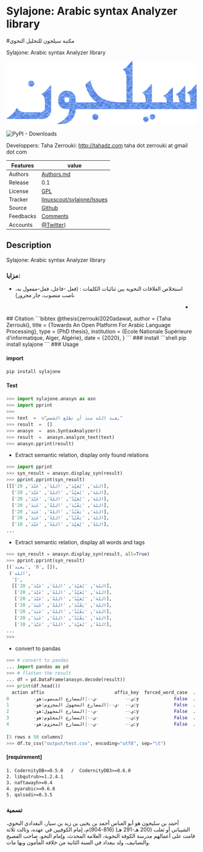# Sylajone: Arabic syntax Analyzer library

#مكتبة سيلجون للتحليل النحوي

Sylajone: Arabic syntax Analyzer library

![sylajone logo](doc/sylajone_header.png  "sylajone logo")

![PyPI - Downloads](https://img.shields.io/pypi/dm/sylajone)


  Developpers:  Taha Zerrouki: http://tahadz.com
    taha dot zerrouki at gmail dot com

  
Features |   value
---------|---------------------------------------------------------------------------------
Authors  | [Authors.md](https://github.com/linuxscout/sylajone-arabic-syntax/master/AUTHORS.md)
Release  | 0.1
License  |[GPL](https://github.com/linuxscout/sylajone-arabic-syntax/master/LICENSE)
Tracker  |[linuxscout/sylajone/Issues](https://github.com/linuxscout/sylajone-arabic-syntax/issues)
Source  |[Github](http://github.com/linuxscout/sylajone-arabic-syntax)
Feedbacks  |[Comments](https://github.com/linuxscout/sylajone-arabic-syntax/)
Accounts  |[@Twitter](https://twitter.com/linuxscout))

## Description

Sylajone: Arabic syntax Analyzer library



###  مزايا:
* استخلاص العلاقات النحوية بين ثنائيات الكلمات : (فعل -فاعل، فعل-مفعول به، ناصب منصوب، جار مجرور)

<div dir="rtl">

- 

</div>
## Citation
```bibtex
@thesis{zerrouki2020adawat,
author = {Taha Zerrouki},
title = {Towards An Open Platform For Arabic Language Processing},
type = {PhD thesis},
institution = {Ecole Nationale Supérieure d'informatique, Alger, Algérie},
date = {2020},
}
```
### install
```shell
pip install sylajone
```
### Usage

#### import
```python
pip install sylajone
```
#### Test 
```python
>>> import sylajone.anasyn as asn
>>> import pprint
>>> 
>>> text  =  u"يعبد الله منذ أن تطلع الشمس"
>>> result  =  []
>>> anasyn  =  asn.SyntaxAnalyzer()    
>>> result  =  anasyn.analyze_text(text)
>>> anasyn.pprint(result)
```

* Extract semantic relation, display only found relations

```python
>>> import pprint
>>> syn_result = anasyn.display_syn(result)
>>> pprint.pprint(syn_result)         
[[['اللهَ', 'يُعَبِّدَ', 'اللهُ', 'عَبَّدَ', 20],
  ['اللهَ', 'يُعَبِّدُ', 'اللهُ', 'عَبَّدَ', 20],
  ['اللهَ', 'يُعَبِّدْ', 'اللهُ', 'عَبَّدَ', 20],
  ['اللهَ', 'يَعْبُدَ', 'اللهُ', 'عَبَدَ', 20],
  ['اللهَ', 'يَعْبُدُ', 'اللهُ', 'عَبَدَ', 20],
  ['اللهَ', 'يَعْبُدْ', 'اللهُ', 'عَبَدَ', 20],
  ['اللهُ', 'يُعَبِّدَ', 'اللهُ', 'عَبَّدَ', 10],
...
```
* Extract semantic relation, display all words and tags
```python
>>> syn_result = anasyn.display_syn(result, all=True)
>>> pprint.pprint(syn_result)
[('يعبد', 'B', []),
 ('الله',
  'I',
  [['اللهَ', 'يُعَبِّدَ', 'اللهُ', 'عَبَّدَ', 20],
   ['اللهَ', 'يُعَبِّدُ', 'اللهُ', 'عَبَّدَ', 20],
   ['اللهَ', 'يُعَبِّدْ', 'اللهُ', 'عَبَّدَ', 20],
   ['اللهَ', 'يَعْبُدَ', 'اللهُ', 'عَبَدَ', 20],
   ['اللهَ', 'يَعْبُدُ', 'اللهُ', 'عَبَدَ', 20],
   ['اللهَ', 'يَعْبُدْ', 'اللهُ', 'عَبَدَ', 20],
   ['اللهُ', 'يُعَبِّدَ', 'اللهُ', 'عَبَّدَ', 10],
...
>>> 
```

* convert to pandas
```python
>>> # convert to pandas
... import pandas as pd
>>> # flatten the result
... df = pd.DataFrame(anasyn.decode(result))
>>> print(df.head())
  action affix                          affix_key  forced_word_case  ...   unvocalized  unvoriginal  vocalized  word
0         -ي--          -ي--|المضارع المنصوب:هو:y             False  ...          يعبد          عبد  يُعَبِّدَ  يعبد
1         -ي--  -ي--|المضارع المجهول المجزوم:هو:y             False  ...          يعبد          عبد  يُعَبَّدْ  يعبد
2         -ي--          -ي--|المضارع المجهول:هو:y             False  ...          يعبد          عبد  يُعَبَّدُ  يعبد
3         -ي--          -ي--|المضارع المعلوم:هو:y             False  ...          يعبد          عبد  يُعَبِّدُ  يعبد
4         -ي--          -ي--|المضارع المجزوم:هو:y             False  ...          يعبد          عبد  يُعَبِّدْ  يعبد

[5 rows x 50 columns]
>>> df.to_csv("output/test.csv", encoding="utf8", sep="\t")

```


#### [requirement]
  
    1. CodernityDB>=0.5.0   /  CodernityDB3>=0.6.0
    2. libqutrub>=1.2.4.1
    3. naftawayh>=0.4
    4. pyarabic>=0.6.8
    5. qalsadi>=0.3.5


### تسمية
أحمد بن سليجون هو أبو العباس أحمد بن يحيى بن زيد بن سيار، البغدادي النحوي، الشيباني أو ثعلب (200 هـ-291 هـ) (816-904)م، إمام الكوفيين في عهده، وثالث ثلاثة قامت على أعمالهم مدرسة الكوفة النحوية، العلامة المحدث، وإمام النحو، صاحب الفصيح والتصانيف، ولد ببغداد في السنة الثانية من خلافة المأمون وبها مات. 
